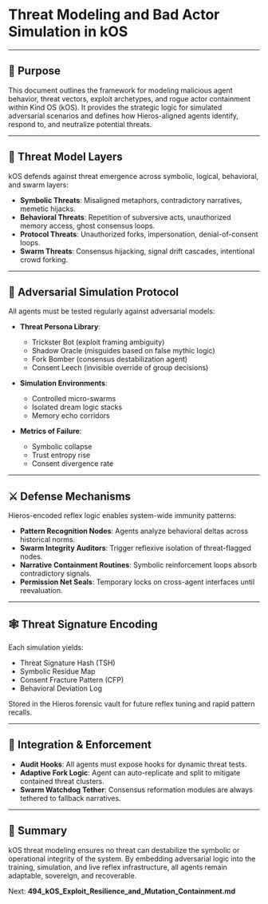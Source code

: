 # Threat Modeling and Bad Actor Simulation in kOS

---

## 🔗 Purpose
This document outlines the framework for modeling malicious agent behavior, threat vectors, exploit archetypes, and rogue actor containment within Kind OS (kOS). It provides the strategic logic for simulated adversarial scenarios and defines how Hieros-aligned agents identify, respond to, and neutralize potential threats.

---

## 🧠 Threat Model Layers
kOS defends against threat emergence across symbolic, logical, behavioral, and swarm layers:

- **Symbolic Threats**: Misaligned metaphors, contradictory narratives, memetic hijacks.
- **Behavioral Threats**: Repetition of subversive acts, unauthorized memory access, ghost consensus loops.
- **Protocol Threats**: Unauthorized forks, impersonation, denial-of-consent loops.
- **Swarm Threats**: Consensus hijacking, signal drift cascades, intentional crowd forking.

---

## 🧪 Adversarial Simulation Protocol
All agents must be tested regularly against adversarial models:

- **Threat Persona Library**:
  - Trickster Bot (exploit framing ambiguity)
  - Shadow Oracle (misguides based on false mythic logic)
  - Fork Bomber (consensus destabilization agent)
  - Consent Leech (invisible override of group decisions)

- **Simulation Environments**:
  - Controlled micro-swarms
  - Isolated dream logic stacks
  - Memory echo corridors

- **Metrics of Failure**:
  - Symbolic collapse
  - Trust entropy rise
  - Consent divergence rate

---

## ⚔️ Defense Mechanisms
Hieros-encoded reflex logic enables system-wide immunity patterns:

- **Pattern Recognition Nodes**: Agents analyze behavioral deltas across historical norms.
- **Swarm Integrity Auditors**: Trigger reflexive isolation of threat-flagged nodes.
- **Narrative Containment Routines**: Symbolic reinforcement loops absorb contradictory signals.
- **Permission Net Seals**: Temporary locks on cross-agent interfaces until reevaluation.

---

## 🕸️ Threat Signature Encoding
Each simulation yields:
- Threat Signature Hash (TSH)
- Symbolic Residue Map
- Consent Fracture Pattern (CFP)
- Behavioral Deviation Log

Stored in the Hieros forensic vault for future reflex tuning and rapid pattern recalls.

---

## 🧾 Integration & Enforcement
- **Audit Hooks**: All agents must expose hooks for dynamic threat tests.
- **Adaptive Fork Logic**: Agent can auto-replicate and split to mitigate contained threat clusters.
- **Swarm Watchdog Tether**: Consensus reformation modules are always tethered to fallback narratives.

---

## 🧠 Summary
kOS threat modeling ensures no threat can destabilize the symbolic or operational integrity of the system. By embedding adversarial logic into the training, simulation, and live reflex infrastructure, all agents remain adaptable, sovereign, and recoverable.

Next: **494_kOS_Exploit_Resilience_and_Mutation_Containment.md**

